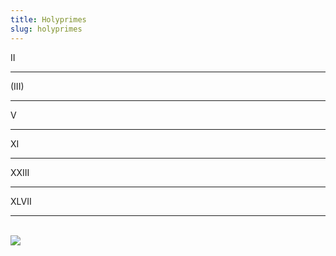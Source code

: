 ```yaml
---
title: Holyprimes
slug: holyprimes
---
```


<p className="prime">II</p>

---

<p className="prime">(III)</p>

---

<p className="prime" title="3+2">V</p>

---

<p className="prime" title="3²+2">XI</p>

---

<p className="prime" title="3³-2²">XXIII</p>

---

<p className="prime" title="3²+(3x2)+2³⁺²">XLVII</p>

---

<br /><img src="/image/00101.sm.png" />
